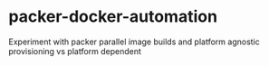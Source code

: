 # packer-docker-automation
Experiment with packer parallel image builds and platform agnostic provisioning vs platform dependent
